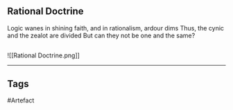 ## Rational Doctrine
Logic wanes in shining faith, and in rationalism, ardour dims
Thus, the cynic and the zealot are divided
But can they not be one and the same?
## 
![[Rational Doctrine.png]]

---
## Tags
#Artefact